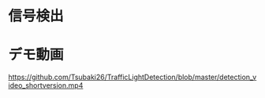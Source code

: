 # 信号検出

# デモ動画
https://github.com/Tsubaki26/TrafficLightDetection/blob/master/detection_video_shortversion.mp4